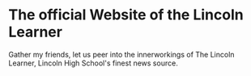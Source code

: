 # The official Website of the Lincoln Learner
Gather my friends, let us peer into the innerworkings of The Lincoln Learner, Lincoln High School's finest news source. 

